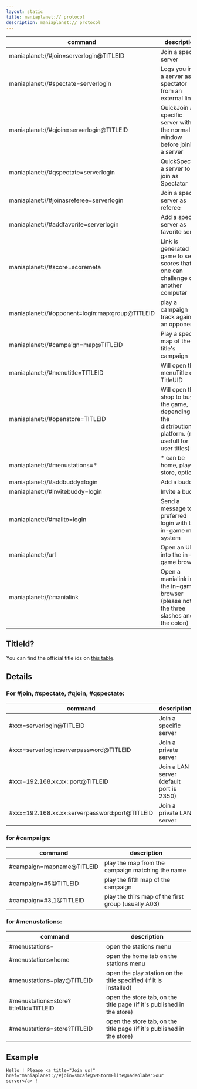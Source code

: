 ```yaml
---
layout: static
title: maniaplanet:// protocol
description: maniaplanet:// protocol
---
```


command 												| description
--------------------------------------------------------|----------------------------
maniaplanet://#join=serverlogin@TITLEID					| Join a specific server
maniaplanet://#spectate=serverlogin 					| Logs you into a server as spectator from an external link
maniaplanet://#qjoin=serverlogin@TITLEID				| QuickJoin a specific server without the normal window before joining a server
maniaplanet://#qspectate=serverlogin 					| QuickSpectate a server to join as Spectator
maniaplanet://#joinasreferee=serverlogin 				| Join a specific server as referee
maniaplanet://#addfavorite=serverlogin 					| Add a specific server as favorite server
maniaplanet://#score=scoremeta							| Link is generated in game to send scores that one can challenge on another computer
maniaplanet://#opponent=login:map:group@TITLEID			| play a campaign track against an opponent
maniaplanet://#campaign=map@TITLEID			       		| Play a specific map of the title's campaign
maniaplanet://#menutitle=TITLEID      | Will open the menuTitle of a TitleUID
maniaplanet://#openstore=TITLEID						| Will open the shop to buy the game, depending on the distribution platform. (no usefull for user titles)
maniaplanet://#menustations=*							| * can be home, play, store, options
maniaplanet://#addbuddy=login 							| Add a buddy
maniaplanet://#invitebuddy=login 						| Invite a buddy
maniaplanet://#mailto=login								| Send a message to a preferred login with the in-game mail system
maniaplanet://url 										| Open an URL into the in-game browser
maniaplanet:///:manialink 								| Open a manialink into the in-game browser (please note the three slashes and the colon)

## TitleId?

You can find the official title ids on [this table](../dedicated-server/titleids.html).

## Details

### For #join, #spectate, #qjoin, #qspectate:

command 										| description
------------------------------------------------|----------------------------
 #xxx=serverlogin@TITLEID						| Join a specific server
 #xxx=serverlogin:serverpassword@TITLEID		| Join a private server
 #xxx=192.168.xx.xx::port@TITLEID				| Join a LAN server (default port is 2350)
 #xxx=192.168.xx.xx:serverpassword:port@TITLEID	| Join a private LAN server


### for #campaign:

command 										| description
------------------------------------------------|----------------------------
 #campaign=mapname@TITLEID						| play the map from the campaign matching the name
 #campaign=#5@TITLEID							| play the fifth map of the campaign
 #campaign=#3,1@TITLEID							| play the thirs map of the first group (usually A03)


### for #menustations:

command 										| description
------------------------------------------------|----------------------------
 #menustations=									| open the stations menu
 #menustations=home								| open the home tab on the stations menu
 #menustations=play@TITLEID						| open the play station on the title specified (if it is installed)
 #menustations=store?titleUid=TITLEID			| open the store tab, on the title page (if it's published in the store)
 #menustations=store?TITLEID			| open the store tab, on the title page (if it's published in the store)


## Example

`Hello ! Please <a title="Join us!" href="maniaplanet://#join=smcafe@SMStormElite@nadeolabs">our server</a> !`
